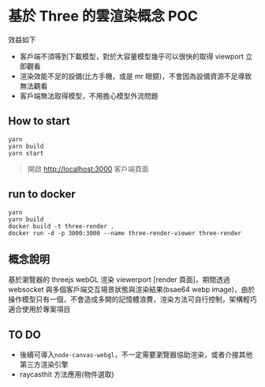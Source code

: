 # 基於 Three 的雲渲染概念 POC

效益如下

- 客戶端不須等到下載模型，對於大容量模型幾乎可以很快的取得 viewport 立即觀看
- 渲染效能不足的設備(比方手機，或是 mr 眼鏡)，不會因為設備資源不足導致無法觀看
- 客戶端無法取得模型，不用擔心模型外流問題

## How to start

```base
yarn
yarn build
yarn start
```

> 開啟 <http://localhost:3000> 客戶端頁面

## run to docker

```base
yarn
yarn build
docker build -t three-render .
docker run -d -p 3000:3000 --name three-render-viewer three-render
```

## 概念說明

基於瀏覽器的 threejs webGL 渲染 viewerport [render 頁面]，期間透過 websocket 與多個客戶端交互場景狀態與渲染結果(bsae64 webp image)，由於操作模型只有一個，不會造成多開的記憶體浪費，渲染方法可自行控制，架構輕巧適合使用於專案項目

## TO DO

- 後續可導入`node-canvas-webgl`，不一定需要瀏覽器協助渲染，或者介接其他第三方渲染引擎
- raycasthit 方法應用(物件選取)
